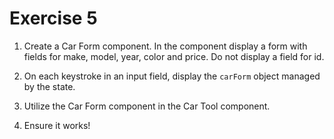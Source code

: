 # Exercise 5

1. Create a Car Form component. In the component display a form with fields for
make, model, year, color and price. Do not display a field for id.

2. On each keystroke in an input field, display the `carForm` object managed by the state.

3. Utilize the Car Form component in the Car Tool component.

4. Ensure it works!